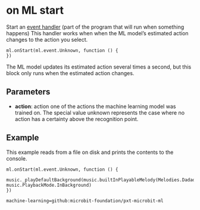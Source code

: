 # on ML start

Start an [event handler](https://makecode.microbit.org/---docs#doc:reference/event-handler) (part of the program that will run when something happens) This handler works when when the ML model’s estimated action changes to the action you select.

```sig
ml.onStart(ml.event.Unknown, function () {
})
```

The ML model updates its estimated action several times a second, but this block only runs when the estimated action changes.

## Parameters

- **action**: action one of the actions the machine learning model was trained on. The special value unknown represents the case where no action has a certainty above the recognition point.

## Example

This example reads from a file on disk and prints the contents to the console.

```blocks
ml.onStart(ml.event.Unknown, function () {
    music._playDefaultBackground(music.builtInPlayableMelody(Melodies.Dadadadum), music.PlaybackMode.InBackground)
})
```

```package
machine-learning=github:microbit-foundation/pxt-microbit-ml
```
